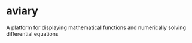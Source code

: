 # aviary
A platform for displaying mathematical functions and numerically solving differential equations
